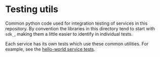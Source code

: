 # Testing utils

Common python code used for integration testing of services in this repository. By convention the libraries in this directory tend to start with `sdk_`, making them a little easier to identify in individual tests.

Each service has its own tests which use these common utilities. For example, see the [hello-world service tests](https://github.com/mesosphere/dcos-commons/tree/master/frameworks/helloworld/tests).
